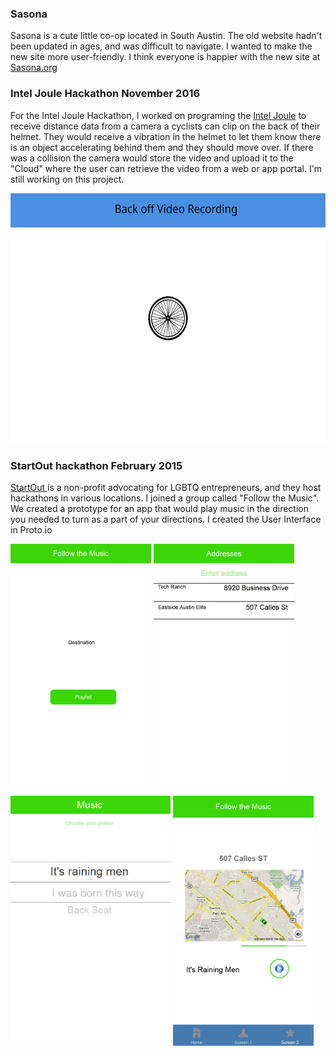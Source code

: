 ### Sasona
Sasona is a cute little co-op located in South Austin. The old website hadn't been updated in ages, and was difficult to navigate. I wanted to make the new site more user-friendly. I think everyone is happier with the new site at <a href="https://sasona.org" target="_blank">Sasona.org</a>


### Intel Joule Hackathon November 2016
 For the Intel Joule Hackathon, I worked on programing the <a href="https://software.intel.com/en-us/iot/hardware/joule" target="_blank">Intel Joule</a>  to receive distance data from a camera a cyclists can clip on the back of their helmet. They would receive a vibration in the helmet to let them know there is an object accelerating behind them and they should move over. If there was a collision the camera would store the video and upload it to the "Cloud" where the user can retrieve the video from a web or app portal. I'm still working on this project.
    
<div class="my_work">
<img src="images/BackOff_desktop.svg" alt="BackOffDesign" height="400">
</div>

### StartOut hackathon February 2015
<a href="https://startout.org" target="_blank">StartOut </a> is a non-profit advocating for LGBTQ entrepreneurs, and they host hackathons in various locations. I joined a group called "Follow the Music". We created a prototype for an app that would play music in the direction you needed to turn as a part of your directions. I created the User Interface in Proto.io
<div class="my_work">
<img src="images/2%20-%20Home%20Screen.png" alt="Home Screen" height="400">

<img src="images/3%20-%20Address.png" alt="Enter Address" height="400">

<img src="images/Slice.png" alt="Music Screen" height="400">
 
<img src="images/1%20-%20MainUI.png" alt="Main UI" height="400">
</div>
